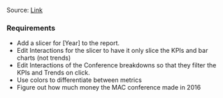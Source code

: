 Source: [Link](https://www.workout-wednesday.com/2021/01/19/pbi-2021-w03/)

### Requirements

- Add a slicer for [Year] to the report. 
- Edit Interactions for the slicer to have it only slice the KPIs and bar charts (not trends)
- Edit Interactions of the Conference breakdowns so that they filter the KPIs and Trends on click. 
- Use colors to differentiate between metrics
- Figure out how much money the MAC conference made in 2016
